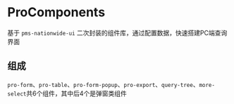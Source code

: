 # ProComponents
基于 `pms-nationwide-ui` 二次封装的组件库，通过配置数据，快速搭建PC端查询界面

## 组成
`pro-form`、`pro-table`、`pro-form-popup`、`pro-export`、`query-tree`、`more-select`共6个组件，其中后4个是弹窗类组件